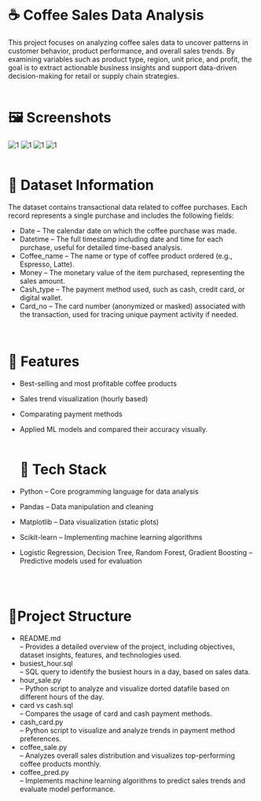 # ☕ Coffee Sales Data Analysis
This project focuses on analyzing coffee sales data to uncover patterns in customer behavior, product performance, and overall sales trends. By examining variables such as product type, region, unit price, and profit, the goal is to extract actionable business insights and support data-driven decision-making for retail or supply chain strategies.
<br>
<br>
# 🖼️ Screenshots
![1](https://github.com/user-attachments/assets/95c5dce4-7050-4b6e-9d81-6176cde07084)
![1](https://github.com/user-attachments/assets/0558714e-15a9-4318-bb16-28d4ee478322)
![1](https://github.com/user-attachments/assets/b160a750-7871-4194-b4df-bd136aab9eb0)
![1](https://github.com/user-attachments/assets/74760aaf-3743-411f-ba1e-9dbd7d449571)
<br>
<br>

# 📂 Dataset Information

The dataset contains transactional data related to coffee purchases. Each record represents a single purchase and includes the following fields: <br>
- Date – The calendar date on which the coffee purchase was made. <br>
- Datetime – The full timestamp including date and time for each purchase, useful for detailed time-based analysis. <br>
- Coffee_name – The name or type of coffee product ordered (e.g., Espresso, Latte). <br>
- Money – The monetary value of the item purchased, representing the sales amount. <br>
- Cash_type – The payment method used, such as cash, credit card, or digital wallet. <br>
- Card_no – The card number (anonymized or masked) associated with the transaction, used for tracing unique payment activity if needed.<br>
<br>

# 🚀 Features

- Best-selling and most profitable coffee products
- Sales trend visualization (hourly based)
- Comparating payment methods
- Applied ML models and compared their accuracy visually.
  <br>
  <br>

  # 🧰 Tech Stack

- Python – Core programming language for data analysis 
- Pandas – Data manipulation and cleaning 
- Matplotlib – Data visualization (static plots) 
- Scikit-learn – Implementing machine learning algorithms 
- Logistic Regression, Decision Tree, Random Forest, Gradient Boosting – Predictive models used for evaluation 
<br>
<br>

# 🧾Project Structure

- README.md <br>
   – Provides a detailed overview of the project, including objectives, dataset insights, features, and technologies used.
- busiest_hour.sql <br>
   – SQL query to identify the busiest hours in a day, based on sales data.
- hour_sale.py <br>
   – Python script to analyze and visualize dorted datafile based on different hours of the day.
- card vs cash.sql <br>
   – Compares the usage of card and cash payment methods.
- cash_card.py <br>
   – Python script to visualize and analyze trends in payment method preferences.
- coffee_sale.py <br>
   – Analyzes overall sales distribution and visualizes top-performing coffee products monthly.
- coffee_pred.py <br>
   – Implements machine learning algorithms to predict sales trends and evaluate model performance.





